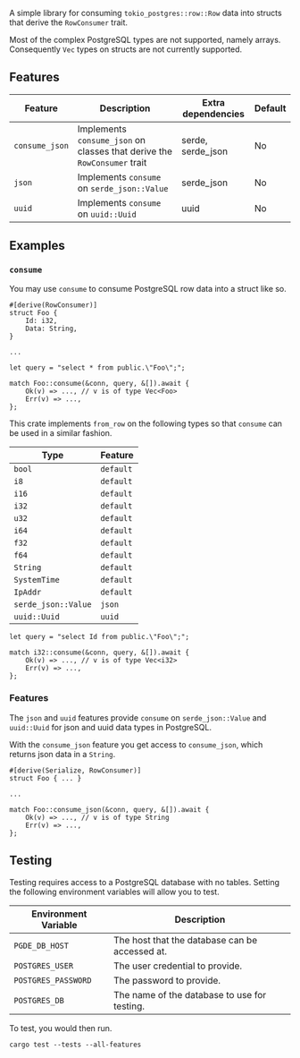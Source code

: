 A simple library for consuming `tokio_postgres::row::Row` data into structs that derive the `RowConsumer` trait.

Most of the complex PostgreSQL types are not supported, namely arrays. Consequently `Vec` types on structs are not currently supported.

## Features

| Feature | Description | Extra dependencies | Default |
| ------- | ----------- | ------------------ | ------- |
| `consume_json` | Implements `consume_json` on classes that derive the `RowConsumer` trait | serde, serde_json | No |
| `json` | Implements `consume` on `serde_json::Value` | serde_json | No |
| `uuid` | Implements `consume` on `uuid::Uuid` | uuid | No |

## Examples
### `consume`
You may use `consume` to consume PostgreSQL row data into a struct like so.
```
#[derive(RowConsumer)]
struct Foo {
    Id: i32,
    Data: String,
}

...

let query = "select * from public.\"Foo\";";

match Foo::consume(&conn, query, &[]).await {
    Ok(v) => ..., // v is of type Vec<Foo>
    Err(v) => ...,
};
```

This crate implements `from_row` on the following types so that `consume` can be used in a similar fashion.

| Type | Feature |
| ---- | ------- |
| `bool` | `default` |
| `i8` | `default` |
| `i16` | `default` |
| `i32` | `default` |
| `u32` | `default` |
| `i64` | `default` |
| `f32` | `default` |
| `f64` | `default` |
| `String` | `default` |
| `SystemTime` | `default` |
| `IpAddr` | `default` |
| `serde_json::Value` | `json` |
| `uuid::Uuid` | `uuid` |

```
let query = "select Id from public.\"Foo\";";

match i32::consume(&conn, query, &[]).await {
    Ok(v) => ..., // v is of type Vec<i32>
    Err(v) => ...,
};
```

### Features
The `json` and `uuid` features provide `consume` on `serde_json::Value` and `uuid::Uuid` for json and uuid data types in PostgreSQL.

With the `consume_json` feature you get access to `consume_json`, which returns json data in a `String`.
```
#[derive(Serialize, RowConsumer)]
struct Foo { ... }

...

match Foo::consume_json(&conn, query, &[]).await {
    Ok(v) => ..., // v is of type String
    Err(v) => ...,
};
```

## Testing
Testing requires access to a PostgreSQL database with no tables. Setting the following environment variables will allow you to test.

| Environment Variable | Description |
| -------------------- | ----------- |
| `PGDE_DB_HOST` | The host that the database can be accessed at. |
| `POSTGRES_USER` | The user credential to provide. |
| `POSTGRES_PASSWORD` | The password to provide. |
| `POSTGRES_DB` | The name of the database to use for testing. |

To test, you would then run.
```
cargo test --tests --all-features
```